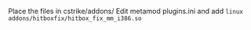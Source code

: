 Place the files in cstrike/addons/
Edit metamod plugins.ini and add `linux addons/hitboxfix/hitbox_fix_mm_i386.so`
